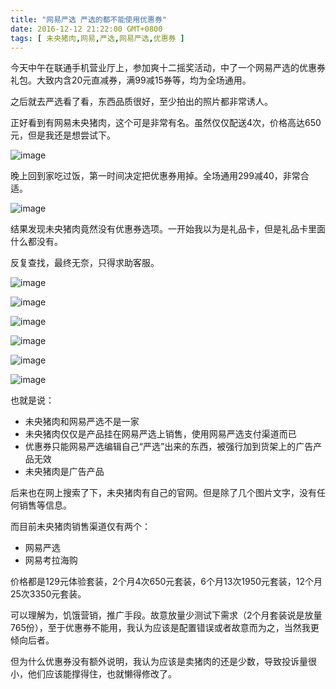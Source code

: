 ```yaml
---
title: "网易严选 严选的都不能使用优惠券"
date: 2016-12-12 21:22:00 GMT+0800
tags: [ 未央猪肉,网易,严选,网易严选,优惠券 ]
---
```


今天中午在联通手机营业厅上，参加爽十二摇奖活动，中了一个网易严选的优惠券礼包。大致内含20元直减券，满99减15券等，均为全场通用。

之后就去严选看了看，东西品质很好，至少拍出的照片都非常诱人。

<!-- truncate -->

正好看到有网易未央猪肉，这个可是非常有名。虽然仅仅配送4次，价格高达650元，但是我还是想尝试下。

![image](https://cdn1.yukapril.com/2016-12-12-netease-you7.png)

晚上回到家吃过饭，第一时间决定把优惠券用掉。全场通用299减40，非常合适。

![image](https://cdn1.yukapril.com/2016-12-12-netease-you0.png)

结果发现未央猪肉竟然没有优惠券选项。一开始我以为是礼品卡，但是礼品卡里面什么都没有。

反复查找，最终无奈，只得求助客服。

![image](https://cdn1.yukapril.com/2016-12-12-netease-you1.png)

![image](https://cdn1.yukapril.com/2016-12-12-netease-you2.png)

![image](https://cdn1.yukapril.com/2016-12-12-netease-you3.png)

![image](https://cdn1.yukapril.com/2016-12-12-netease-you4.png)

![image](https://cdn1.yukapril.com/2016-12-12-netease-you5.png)

![image](https://cdn1.yukapril.com/2016-12-12-netease-you6.png)

也就是说：

* 未央猪肉和网易严选不是一家
* 未央猪肉仅仅是产品挂在网易严选上销售，使用网易严选支付渠道而已
* 优惠券只能网易严选编辑自己“严选”出来的东西，被强行加到货架上的广告产品无效
* 未央猪肉是广告产品

后来也在网上搜索了下，未央猪肉有自己的官网。但是除了几个图片文字，没有任何销售等信息。

而目前未央猪肉销售渠道仅有两个：

* 网易严选
* 网易考拉海购

价格都是129元体验套装，2个月4次650元套装，6个月13次1950元套装，12个月25次3350元套装。

可以理解为，饥饿营销，推广手段。故意放量少测试下需求（2个月套装说是放量765份），至于优惠券不能用，我认为应该是配置错误或者故意而为之，当然我更倾向后者。

但为什么优惠券没有额外说明，我认为应该是卖猪肉的还是少数，导致投诉量很小，他们应该能撑得住，也就懒得修改了。

